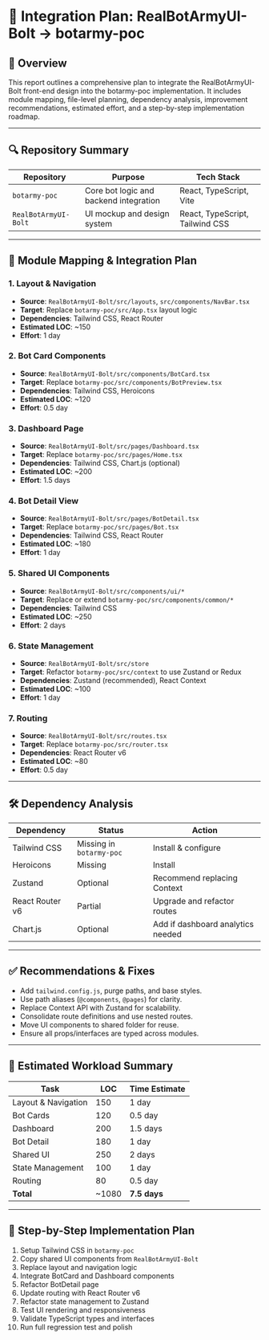 # 🧩 Integration Plan: RealBotArmyUI-Bolt → botarmy-poc

## 📁 Overview
This report outlines a comprehensive plan to integrate the RealBotArmyUI-Bolt front-end design into the botarmy-poc implementation. It includes module mapping, file-level planning, dependency analysis, improvement recommendations, estimated effort, and a step-by-step implementation roadmap.

---

## 🔍 Repository Summary

| Repository | Purpose | Tech Stack |
|-----------|---------|------------|
| `botarmy-poc` | Core bot logic and backend integration | React, TypeScript, Vite |
| `RealBotArmyUI-Bolt` | UI mockup and design system | React, TypeScript, Tailwind CSS |

---

## 🧱 Module Mapping & Integration Plan

### 1. Layout & Navigation
- **Source**: `RealBotArmyUI-Bolt/src/layouts`, `src/components/NavBar.tsx`
- **Target**: Replace `botarmy-poc/src/App.tsx` layout logic
- **Dependencies**: Tailwind CSS, React Router
- **Estimated LOC**: ~150
- **Effort**: 1 day

### 2. Bot Card Components
- **Source**: `RealBotArmyUI-Bolt/src/components/BotCard.tsx`
- **Target**: Replace `botarmy-poc/src/components/BotPreview.tsx`
- **Dependencies**: Tailwind CSS, Heroicons
- **Estimated LOC**: ~120
- **Effort**: 0.5 day

### 3. Dashboard Page
- **Source**: `RealBotArmyUI-Bolt/src/pages/Dashboard.tsx`
- **Target**: Replace `botarmy-poc/src/pages/Home.tsx`
- **Dependencies**: Tailwind CSS, Chart.js (optional)
- **Estimated LOC**: ~200
- **Effort**: 1.5 days

### 4. Bot Detail View
- **Source**: `RealBotArmyUI-Bolt/src/pages/BotDetail.tsx`
- **Target**: Replace `botarmy-poc/src/pages/Bot.tsx`
- **Dependencies**: Tailwind CSS, React Router
- **Estimated LOC**: ~180
- **Effort**: 1 day

### 5. Shared UI Components
- **Source**: `RealBotArmyUI-Bolt/src/components/ui/*`
- **Target**: Replace or extend `botarmy-poc/src/components/common/*`
- **Dependencies**: Tailwind CSS
- **Estimated LOC**: ~250
- **Effort**: 2 days

### 6. State Management
- **Source**: `RealBotArmyUI-Bolt/src/store`
- **Target**: Refactor `botarmy-poc/src/context` to use Zustand or Redux
- **Dependencies**: Zustand (recommended), React Context
- **Estimated LOC**: ~100
- **Effort**: 1 day

### 7. Routing
- **Source**: `RealBotArmyUI-Bolt/src/routes.tsx`
- **Target**: Replace `botarmy-poc/src/router.tsx`
- **Dependencies**: React Router v6
- **Estimated LOC**: ~80
- **Effort**: 0.5 day

---

## 🛠️ Dependency Analysis

| Dependency | Status | Action |
|------------|--------|--------|
| Tailwind CSS | Missing in `botarmy-poc` | Install & configure |
| Heroicons | Missing | Install |
| Zustand | Optional | Recommend replacing Context |
| React Router v6 | Partial | Upgrade and refactor routes |
| Chart.js | Optional | Add if dashboard analytics needed |

---

## ✅ Recommendations & Fixes

- Add `tailwind.config.js`, purge paths, and base styles.
- Use path aliases (`@components`, `@pages`) for clarity.
- Replace Context API with Zustand for scalability.
- Consolidate route definitions and use nested routes.
- Move UI components to shared folder for reuse.
- Ensure all props/interfaces are typed across modules.

---

## 📅 Estimated Workload Summary

| Task | LOC | Time Estimate |
|------|-----|----------------|
| Layout & Navigation | 150 | 1 day |
| Bot Cards | 120 | 0.5 day |
| Dashboard | 200 | 1.5 days |
| Bot Detail | 180 | 1 day |
| Shared UI | 250 | 2 days |
| State Management | 100 | 1 day |
| Routing | 80 | 0.5 day |
| **Total** | ~1080 | **7.5 days** |

---

## 🚀 Step-by-Step Implementation Plan

1. Setup Tailwind CSS in `botarmy-poc`
2. Copy shared UI components from `RealBotArmyUI-Bolt`
3. Replace layout and navigation logic
4. Integrate BotCard and Dashboard components
5. Refactor BotDetail page
6. Update routing with React Router v6
7. Refactor state management to Zustand
8. Test UI rendering and responsiveness
9. Validate TypeScript types and interfaces
10. Run full regression test and polish

